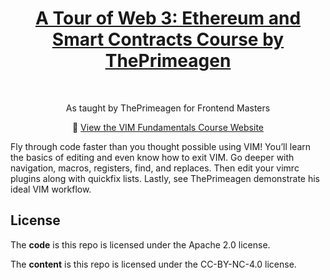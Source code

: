 <h1 align="center"><a href="https://frontendmasters.com/courses/web-3/">A Tour of Web 3: Ethereum and Smart Contracts Course by ThePrimeagen</a></h1> <br>

<p align="center">
 As taught by ThePrimeagen for Frontend Masters
</p>

<p align="center">
  📝 <a href="https://theprimeagen.github.io/nft/">View the VIM Fundamentals Course Website</a>
</p>

Fly through code faster than you thought possible using VIM! You’ll learn the basics of editing and even know how to exit VIM. Go deeper with navigation, macros, registers, find, and replaces. Then edit your vimrc plugins along with quickfix lists. Lastly, see ThePrimeagen demonstrate his ideal VIM workflow.

## License

The **code** is this repo is licensed under the Apache 2.0 license.

The **content** is this repo is licensed under the CC-BY-NC-4.0 license.
